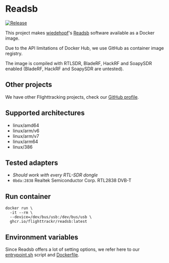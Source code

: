 # Readsb

[![Release](https://github.com/flighttrackr/docker-readsb/actions/workflows/release.yml/badge.svg)](https://github.com/flighttrackr/docker-readsb/actions/workflows/release.yml)

This project makes [wiedehopf]'s [Readsb] software available as a Docker image.

Due to the API limitations of Docker Hub, we use GitHub as container image registry.

The image is compiled with RTLSDR, BladeRF, HackRF and SoapySDR enabled (BladeRF, HackRF and SoapySDR are untested).

## Other projects

We have other Flighttracking projects, check our [GitHub profile].

## Supported architectures

- linux/amd64
- linux/arm/v6
- linux/arm/v7
- linux/arm64
- linux/386

## Tested adapters

- _Should work with every RTL-SDR dongle_
- `0bda:2838` Realtek Semiconductor Corp. RTL2838 DVB-T

## Run container

```shell
docker run \
  -it --rm \
  --device=/dev/bus/usb:/dev/bus/usb \
  ghcr.io/flighttrackr/readsb:latest
```

## Environment variables

Since Readsb offers a lot of setting options, we refer here to our [entrypoint.sh] script and [Dockerfile].


[wiedehopf]: https://github.com/wiedehopf
[Readsb]: https://github.com/wiedehopf/readsb
[GitHub profile]: https://github.com/flighttrackr
[entrypoint.sh]: ./entrypoint.sh
[Dockerfile]: ./Dockerfile
